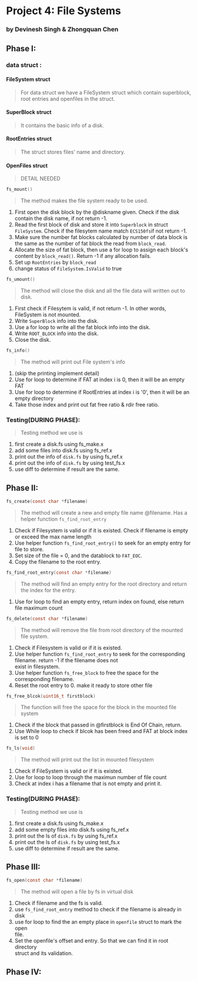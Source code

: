 
# Project 4: File Systems
### by Devinesh Singh & Zhongquan Chen

## Phase I:
### data struct :

#### FileSystem struct 
> For data struct we have a FileSystem struct which contain superblock, root entries and openfiles in the struct.
#### SuperBlock struct
> It contains the basic info of a disk. 
#### RootEntries struct
> The struct stores files' name and directory.
#### OpenFiles struct
> DETAIL NEEDED

```c
fs_mount()
```
> The method makes the file system ready to be used.
1. First open the disk block by the @diskname given. Check if the disk contain the disk name, if not return -1.
2. Read the first block of disk and store it into ` Superblock ` in struct ` FileSystem `. Check if the filesytem name match ` ECS150fs `if not return -1.
3. Make sure the number fat blocks calculated by number of data block is the same as the number of fat block the read from ` block_read `.
4. Allocate the size of fat block, then use a for loop to assign each block's content by ` block_read() `. Return -1 if any allocation fails.
5. Set up ` RootEntries ` by ` block_read `
6. change status of ` FileSystem.IsValid ` to true 
	
```c
fs_umount()
```
> The method will close the disk and all the file data will written out to disk.  
1. First check if Filesytem is valid, if not return -1. In other words, FileSystem is not mounted.  
2. Write ` SuperBlock ` info into the disk.  
3. Use a for loop to write all the fat block info into the disk.  
4. Write ` ROOT_BLOCK ` info into the disk.  
5. Close the disk.   

```c
fs_info()
```
> The method will print out File system's info
1. (skip the printing implement detail)
2. Use for loop to determine if FAT at index i is 0, then it will be an empty FAT
3. Use for loop to determine if RootEntries at index i is '0\', then it will be an empty directory
4. Take those index and print out fat free ratio & rdir free ratio.

### Testing(DURING PHASE):
> Testing method we use is
1. first create a disk.fs using fs_make.x
2. add some files into disk.fs using fs_ref.x
3. print out the info of ` disk.fs ` by using fs_ref.x
4. print out the info of ` disk.fs ` by using test_fs.x
5. use diff to determine if result are the same.

## Phase II:
``` c
fs_create(const char *filename)
```
> The method will create a new and empty file name @filename. Has a helper function ` fs_find_root_entry `
1. Check if Filesystem is valid or if it is existed. Check if filename is empty or exceed the max name length
2. Use helper function ` fs_find_root_entry() ` to seek for an empty entry for file to store.
3. Set size of the file = 0, and the datablock to ` FAT_EOC `.
4. Copy the filename to the root entry. 

``` c
fs_find_root_entry(const char *filename)
```
> The method will find an empty entry for the root directory and return the index for the entry.  
1. Use for loop to find an empty entry, return index on found, else return file maximum count  

``` c
fs_delete(const char *filename)
```
> The method will remove the file from root directory of the mounted file system.  
1. Check if Filesystem is valid or if it is existed. 
2. Use helper function ` fs_find_root_entry ` to seek for the corresponding filename. return -1 if the filename does not  
   exist in filesystem.  
3. Use helper function ` fs_free_block ` to free the space for the corresponding filename. 
4. Reset the root entry to 0. make it ready to store other file

``` c
fs_free_blcok(uint16_t firstblock)
```
> The function will free the space for the block in the mounted file system  
1. Check if the block that passed in @firstblock is End Of Chain, return. 
2. Use While loop to check if blcok has been freed and FAT at block index is set to 0

```c
fs_ls(void)
```
> The method will print out the list in mounted filesystem
1. Check if FileSystem is valid or if it is existed.
2. Use for loop to loop through the maximun number of file count
3. Check at index i has a filename that is not empty and print it. 

### Testing(DURING PHASE):
> Testing method we use is
1. first create a disk.fs using fs_make.x
2. add some empty files into disk.fs using fs_ref.x
3. print out the ls of ` disk.fs ` by using fs_ref.x
4. print out the ls of ` disk.fs ` by using test_fs.x
5. use diff to determine if result are the same.

## Phase III:
```c
fs_open(const char *filename)
```
>The method will open a file by fs in virtual disk  
1. Check if filename and the fs is valid.  
2. use ` fs_find_root_entry ` method to check if the filename is already in disk  
3. use for loop to find the an empty place in ` openfile ` struct to mark the open  
   file.
4. Set the openfile's offset and entry. So that we can find it in root directory  
   struct and its validation. 
## Phase IV:


